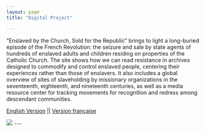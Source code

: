 ```yaml
---
layout: page
title: "Digital Project"

---
```

“Enslaved by the Church, Sold for the Republic” brings to light a long-buried episode of the French Revolution: the seizure and sale by state agents of hundreds of enslaved adults and children residing on properties of the Catholic Church. The site shows how we can read resistance in archives designed to commodify and control enslaved people, centering their experiences rather than those of enslavers. It also includes a global overview of sites of slaveholding by missionary organizations in the seventeenth, eighteenth, and nineteenth centuries, as well as a media resource center for tracking movements for recognition and redress among descendant communities.

[English Version](https://storymaps.arcgis.com/stories/68ea1822adba48acadb2848f40b29048) ||
[Version française](https://storymaps.arcgis.com/stories/08351cc5814c4d6e9d1672145575b422)


<img src="{{ site.baseurl }}/caen2.gif">
---
